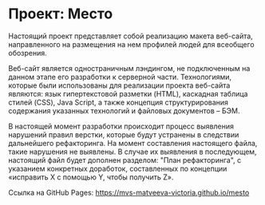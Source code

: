 # Проект: Место

Настоящий проект представляет собой реализацию макета веб-сайта, направленного на размещения на нем профилей людей для всеобщего обозрения.

Веб-сайт является одностраничным лэндингом, не подключенным на данном этапе его разработки к серверной части. Технологиями, которые были использованы для реализации проекта веб-сайта являются: язык гипертекстовой разметки (HTML), каскадная таблица стилей (CSS), Java Script, а также концепция структурирования содержания указанных технологий и файловых документов – БЭМ. 

В настоящей момент разработки происходит процесс выявления нарушений правил верстки, которые будут устранены в следствии дальнейшего рефакторинга. На момент составления настоящего файла, такие нарушения не выявлены. В случае их выявления в последующем, настоящий файл будет дополнен разделом: "План рефакторинга", с указанием конкретных доработок, составленных по концепции «исправить X с помощью Y, чтобы получить Z».

Ссылка на GitHub Pages: https://mvs-matveeva-victoria.github.io/mesto